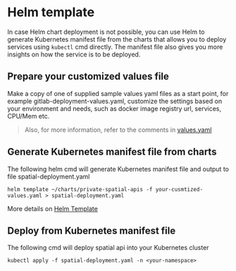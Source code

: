 # Helm template

In case Helm chart deployment is not possible, you can use Helm to generate Kubernetes manifest file from the charts that allows you to deploy services using ``kubectl`` cmd directly. The manifest file also gives you more insights on how the service is to be deployed.

## Prepare your customized values file
Make a copy of one of supplied sample values yaml files as a start point, for example gitlab-deployment-values.yaml, customize the settings based on your environment and needs, such as docker image registry url, services, CPU/Mem etc.

> Also, for more information, refer to the comments in [values.yaml](../../charts/private-spatial-apis/values.yaml)

## Generate Kubernetes manifest file from charts

The following helm cmd will generate Kubernetes manifest file and output to file spatial-deployment.yaml
```
helm template ~/charts/private-spatial-apis -f your-cusmtized-values.yaml > spatial-deployment.yaml
```

More details on [Helm Template](https://helm.sh/docs/helm/helm_template/)

## Deploy from Kubernetes manifest file

The following cmd will deploy spatial api into your Kubernetes cluster
```
kubectl apply -f spatial-deployment.yaml -n <your-namespace>
```
